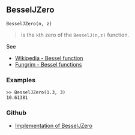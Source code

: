 ## BesselJZero

```
BesselJZero(n, z) 
```

> is the `k`th zero of the `BesselJ(n,z)` function. 

See
* [Wikipedia - Bessel function](https://en.wikipedia.org/wiki/Bessel_function)
* [Fungrim - Bessel functions](http://fungrim.org/topic/Bessel_functions/)

### Examples

```
>> BesselJZero(1.3, 3)
10.61381
```

### Github

* [Implementation of BesselJZero](https://github.com/axkr/symja_android_library/blob/master/symja_android_library/matheclipse-core/src/main/java/org/matheclipse/core/builtin/BesselFunctions.java#L414) 
